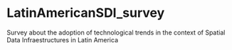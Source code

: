 # LatinAmericanSDI_survey
Survey about the adoption of technological trends in the context of Spatial Data Infraestructures in Latin America
